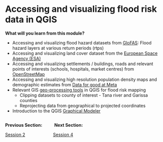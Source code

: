 # Accessing and visualizing flood risk data in QGIS

**What will you learn from this module?**

- Accessing and visualizing flood hazard datasets from [GloFAS](https://global-flood.emergency.copernicus.eu/general-information/about-glofas/): Flood hazard layers at various return periods (rtps)
- Accessing and visualizing land cover dataset from the [European Space Agency (ESA)](https://esa-worldcover.org/en)
- Accessing and visualizing settlements / buildings, roads and relevant points of interests (schools, hospitals, market centres) from [OpenStreetMap](https://www.openstreetmap.org/)
- Accessing and visualizing high resolution population density maps and demographic estimates from [Data for good at Meta](https://dataforgood.facebook.com/dfg/about)
- Relevant GIS [geo-processing tools](https://docs.qgis.org/3.34/en/docs/user_manual/processing/toolbox.html) in QGIS for flood risk mapping
  - Clipping datasets to county of interest - Tana river and Garissa counties
  - Reprojecting data from geographical to projected coordinates
- Introduction to the QGIS [Graphical Modeler](https://docs.qgis.org/3.34/en/docs/user_manual/processing/modeler.html)



##
**Previous Section:**&nbsp;&nbsp;&nbsp;&nbsp;&nbsp;&nbsp;&nbsp; &nbsp; **Next Section:**

<a href="Session2.md" title="Session 2">Session 2</a> &nbsp; &nbsp; &nbsp; &nbsp; &nbsp; &nbsp; &nbsp; &nbsp; &nbsp; &nbsp; &nbsp; <a href="Session4.md" title="Session 4">Session 4</a>
